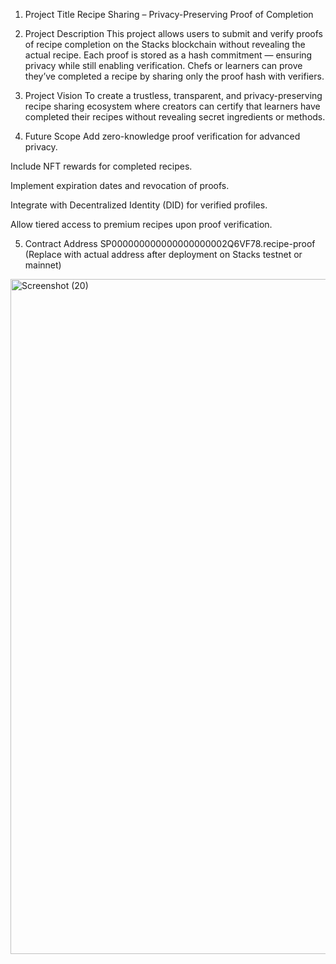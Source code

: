 1. Project Title
Recipe Sharing – Privacy-Preserving Proof of Completion

2. Project Description
This project allows users to submit and verify proofs of recipe completion on the Stacks blockchain without revealing the actual recipe.
Each proof is stored as a hash commitment — ensuring privacy while still enabling verification.
Chefs or learners can prove they’ve completed a recipe by sharing only the proof hash with verifiers.

3. Project Vision
To create a trustless, transparent, and privacy-preserving recipe sharing ecosystem where creators can certify that learners have completed their recipes without revealing secret ingredients or methods.

4. Future Scope
Add zero-knowledge proof verification for advanced privacy.

Include NFT rewards for completed recipes.

Implement expiration dates and revocation of proofs.

Integrate with Decentralized Identity (DID) for verified profiles.

Allow tiered access to premium recipes upon proof verification.

5. Contract Address
SP000000000000000000002Q6VF78.recipe-proof
(Replace with actual address after deployment on Stacks testnet or mainnet)

<img width="1920" height="1080" alt="Screenshot (20)" src="https://github.com/user-attachments/assets/0d863695-7a5d-41f0-81d1-7fe39e8dec22" />
